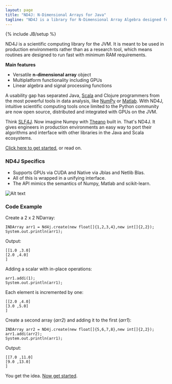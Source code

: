 ```yaml
---
layout: page
title: "ND4J: N-Dimensional Arrays for Java"
tagline: "ND4J is a library for N-Dimensional Array Algebra designed for production environments"
---
```

{% include JB/setup %}

ND4J is a scientific computing library for the JVM. It is meant to be used in production environments rather than as a research tool, which means routines are designed to run fast with minimum RAM requirements.

**Main features**

* Versatile **n-dimensional array** object
* Multiplatform functionality including GPUs
* Linear algebra and signal processing functions

A usability gap has separated Java, [Scala](http://nd4j.org/scala.html) and Clojure programmers from the most powerful tools in data analysis, like [NumPy](http://www.numpy.org/) or [Matlab](http://www.mathworks.com/). With ND4J, intuitive scientific computing tools once limited to the Python community are now open source, distributed and integrated with GPUs on the JVM.

Think [SLF4J](http://www.slf4j.org/). Now imagine Numpy with [Theano](http://deeplearning.net/software/theano/) built in. That's ND4J. It gives engineers in production environments an easy way to port their algorithms and interface with other libraries in the Java and Scala ecosystems. 

[Click here to get started](getstarted.html), or read on. 

### ND4J Specifics

* Supports GPUs via CUDA and Native via Jblas and Netlib Blas.
* All of this is wrapped in a unifying interface.
* The API mimics the semantics of Numpy, Matlab and scikit-learn.

![Alt text](../img/nasa_jpl_quote.png)

### Code Example

Create a 2 x 2 NDarray:

    INDArray arr1 = Nd4j.create(new float[]{1,2,3,4},new int[]{2,2});
    System.out.println(arr1);

Output:

    [[1.0 ,3.0]
    [2.0 ,4.0]
    ]

Adding a scalar with in-place operations:

    arr1.addi(1);
    System.out.println(arr1);

Each element is incremented by one:

    [[2.0 ,4.0]
    [3.0 ,5.0]
    ]

Create a second array (_arr2_) and adding it to the first (_arr1_):

    INDArray arr2 = ND4j.create(new float[]{5,6,7,8},new int[]{2,2});
    arr1.addi(arr2);
    System.out.println(arr1);

Output:

    [[7.0 ,11.0]
    [9.0 ,13.0]
    ]

You get the idea. [Now get started](getstarted.html).
